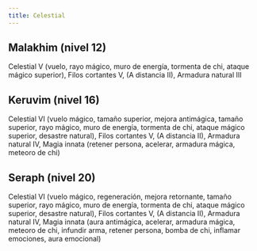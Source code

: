 ```yaml
---
title: Celestial
---
```


## Malakhim (nivel 12)

Celestial V (vuelo, rayo mágico, muro de energía, tormenta de chi, ataque mágico superior), Filos cortantes V, (A distancia II), Armadura natural III

## Keruvim (nivel 16)

Celestial VI (vuelo mágico, tamaño superior, mejora antimágica, tamaño superior, rayo mágico, muro de energía, tormenta de chi, ataque mágico superior, desastre natural), Filos cortantes V, (A distancia II), Armadura natural IV, Magia innata (retener persona, acelerar, armadura mágica, meteoro de chi)

## Seraph (nivel 20)

Celestial VI (vuelo mágico, regeneración, mejora retornante, tamaño superior, rayo mágico, muro de energía, tormenta de chi, ataque mágico superior, desastre natural), Filos cortantes V, (A distancia II), Armadura natural IV, Magia innata (aura antimágica, acelerar, armadura mágica, meteoro de chi, infundir arma, retener persona, bomba de chi, inflamar emociones, aura emocional)

